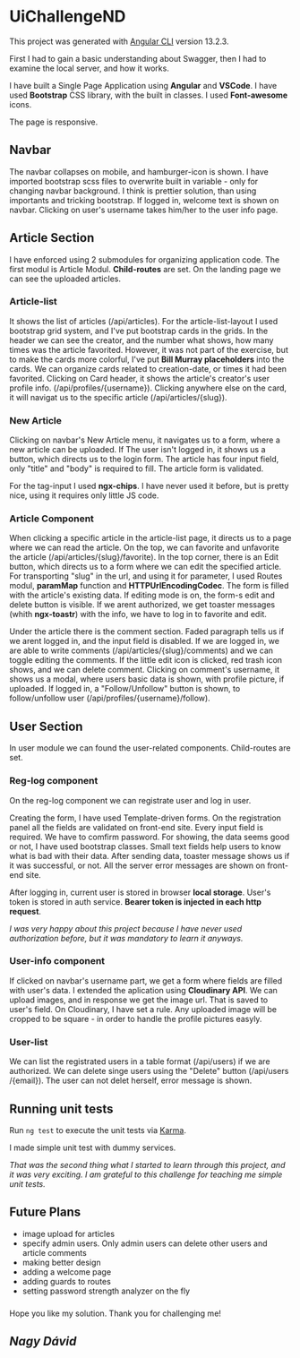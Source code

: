 # UiChallengeND

This project was generated with [Angular CLI](https://github.com/angular/angular-cli) version 13.2.3.

First I had to gain a basic understanding about Swagger, then I had to examine the local server, and how it works.

I have built a Single Page Application using **Angular** and **VSCode**. I have used **Bootstrap** CSS library, with the built in classes. I used **Font-awesome** icons.

The page is responsive.

## Navbar

The navbar collapses on mobile, and hamburger-icon is shown. I have imported bootstrap scss files to overwrite built in variable - only for changing navbar background. I think is prettier solution, than using importants and tricking bootstrap.
If logged in, welcome text is shown on navbar. Clicking on user's username takes him/her to the user info page.

## Article Section

I have enforced using 2 submodules for organizing application code. The first modul is Article Modul. **Child-routes** are set. On the landing page we can see the uploaded articles. 

### Article-list

It shows the list of articles (/api/articles). For the article-list-layout I used bootstrap grid system, and I've put bootstrap cards in the grids. In the header we can see the creator, and the number what shows, how many times was the article favorited.
However, it was not part of the exercise, but to make the cards more colorful, I've put **Bill Murray placeholders** into the cards.
We can organize cards related to creation-date, or times it had been favorited.
Clicking on Card header, it shows the article's creator's user profile info. (/api/profiles/{username}).
Clicking anywhere else on the card, it will navigat us to the specific article (/api/articles/{slug}).

### New Article

Clicking on navbar's New Article menu, it navigates us to a form, where a new article can be uploaded. If The user isn't logged in, it shows us a button, which directs us to the login form.
The article has four input field, only "title" and "body" is required to fill.
The article form is validated. 

For the tag-input I used **ngx-chips**. I have never used it before, but is pretty nice, using it requires only little JS code.

### Article Component

When clicking a specific article in the article-list page, it directs us to a page where we can read the article. On the top, we can favorite and unfavorite the article (/api/articles/{slug}/favorite).
In the top corner, there is an Edit button, which directs us to a form where we can edit the specified article. For transporting "slug" in the url, and using it for parameter, I used Routes modul, **paramMap** function and **HTTPUrlEncodingCodec**. The form is filled with the article's existing data. If editing mode is on, the form-s edit and delete button is visible.
If we arent authorized, we get toaster messages (whith **ngx-toastr**) with the info, we have to log in to favorite and edit.

Under the article there is the comment section. Faded paragraph tells us if we arent logged in, and the input field is disabled. If we are logged in, we are able to write comments (/api/articles/{slug}/comments) and we can toggle editing the comments. If the little edit icon is clicked, red trash icon shows, and we can delete comment.
Clicking on comment's username, it shows us a modal, where users basic data is shown, with profile picture, if uploaded. If logged in, a "Follow/Unfollow" button is shown, to follow/unfollow user (/api/profiles/{username}/follow).

## User Section

In user module we can found the user-related components. Child-routes are set.

### Reg-log component

On the reg-log component we can registrate user and log in user.

Creating the form, I have used Template-driven forms. On the registration panel all the fields are validated on front-end site. Every input field is required. We have to comfirm password. For showing, the data seems good or not, I have used bootstrap classes. Small text fields help users to know what is bad with their data. After sending data, toaster message shows us if it was successful, or not. All the server error messages are shown on front-end site.

After logging in, current user is stored in browser **local storage**. User's token is stored in auth service. **Bearer token is injected in each http request**. 

_I was very happy about this project because I have never used authorization before, but it was mandatory to learn it anyways._

### User-info component

If clicked on navbar's username part, we get a form where fields are filled with user's data.
I extended the aplication using **Cloudinary API**. We can upload images, and in response we get the image url. That is saved to user's field. On Cloudinary, I have set a rule. Any uploaded image will be cropped to be square - in order to handle the profile pictures easyly.

### User-list

We can list the registrated users in a table format (/api/users) if we are authorized. We can delete singe users using the "Delete" button (​/api​/users​/{email}). The user can not delet herself, error message is shown.


## Running unit tests

Run `ng test` to execute the unit tests via [Karma](https://karma-runner.github.io).

I made simple unit test with dummy services.

_That was the second thing what I started to learn through this project, and it was very exciting. I am grateful to this challenge for teaching me simple unit tests._

## Future Plans

* image upload for articles
* specify admin users. Only admin users can delete other users and article comments
* making better design
* adding a welcome page
* adding guards to routes
* setting password strength analyzer on the fly

###
Hope you like my solution. Thank you for challenging me!



## _Nagy Dávid_
